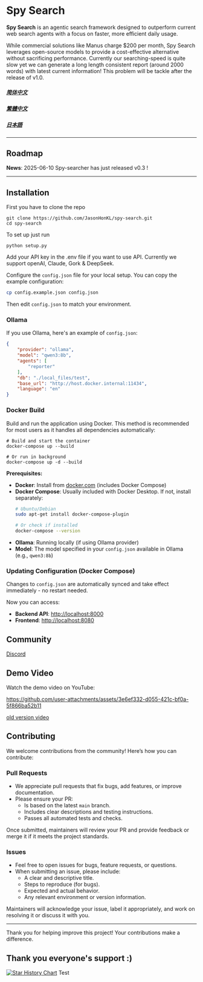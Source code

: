 # Spy Search

**Spy Search** is an agentic search framework designed to outperform current web search agents with a focus on faster, more efficient daily usage.

While commercial solutions like Manus charge $200 per month, Spy Search leverages open-source models to provide a cost-effective alternative without sacrificing performance.
Currently our searching-speed is quite slow yet we can generate a long length consistent report (around 2000 words) with latest current information! This problem will be tackle after the release of v1.0.

##### [简体中文](./docs/ch_simplify.md)
##### [繁體中文](./docs/ch_complex.md)
##### [日本語](./docs/jap.md)
---

## Roadmap
**News**: 2025-06-10 Spy-searcher has just released v0.3 !

---

## Installation
First you have to clone the repo
```shell
git clone https://github.com/JasonHonKL/spy-search.git
cd spy-search
```

To set up just run
```shell
python setup.py
```

Add your API key in the .env file if you want to use API. Currently we support openAI, Claude, Gork & DeepSeek.

Configure the `config.json` file for your local setup. You can copy the example configuration:

```bash
cp config.example.json config.json
```

Then edit `config.json` to match your environment.

### Ollama

If you use Ollama, here's an example of `config.json`:

```json
{
    "provider": "ollama",
    "model": "qwen3:8b",
    "agents": [
        "reporter"
    ],
    "db": "./local_files/test",
    "base_url": "http://host.docker.internal:11434",
    "language": "en"
}
```

### Docker Build

Build and run the application using Docker. This method is recommended for most users as it handles all dependencies automatically:

```shell
# Build and start the container
docker-compose up --build

# Or run in background
docker-compose up -d --build
```

**Prerequisites:**
- **Docker**: Install from [docker.com](https://www.docker.com/products/docker-desktop/) (includes Docker Compose)
- **Docker Compose**: Usually included with Docker Desktop. If not, install separately:
  ```bash
  # Ubuntu/Debian
  sudo apt-get install docker-compose-plugin

  # Or check if installed
  docker-compose --version
  ```
- **Ollama**: Running locally (if using Ollama provider)
- **Model**: The model specified in your `config.json` available in Ollama (e.g., `qwen3:8b`)

### Updating Configuration (Docker Compose)

Changes to `config.json` are automatically synced and take effect immediately - no restart needed.

Now you can access:
- **Backend API**: [http://localhost:8000](http://localhost:8000)
- **Frontend**: [http://localhost:8080](http://localhost:8080)

## Community
[Discord](https://discord.gg/rrsMgBdJJt)


## Demo Video

Watch the demo video on YouTube:


https://github.com/user-attachments/assets/3e6ef332-d055-421c-bf0a-5f866ba52b11




[old version video](https://www.youtube.com/watch?v=Dgb33BHtRwQ)

## Contributing

We welcome contributions from the community! Here’s how you can contribute:

### Pull Requests

- We appreciate pull requests that fix bugs, add features, or improve documentation.
- Please ensure your PR:
  - Is based on the latest `main` branch.
  - Includes clear descriptions and testing instructions.
  - Passes all automated tests and checks.

Once submitted, maintainers will review your PR and provide feedback or merge it if it meets the project standards.

### Issues

- Feel free to open issues for bugs, feature requests, or questions.
- When submitting an issue, please include:
  - A clear and descriptive title.
  - Steps to reproduce (for bugs).
  - Expected and actual behavior.
  - Any relevant environment or version information.

Maintainers will acknowledge your issue, label it appropriately, and work on resolving it or discuss it with you.

---

Thank you for helping improve this project! Your contributions make a difference.


## Thank you everyone's support :)
[![Star History Chart](https://api.star-history.com/svg?repos=JasonHonKL/spy-search&type=Date)](https://star-history.com/#JasonHonKL/spy-search&Date)
Test
